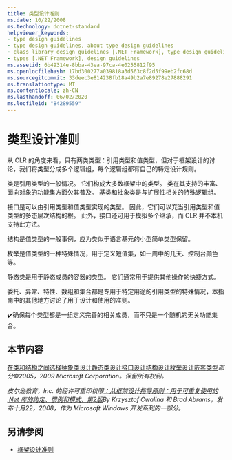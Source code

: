 ```yaml
---
title: 类型设计准则
ms.date: 10/22/2008
ms.technology: dotnet-standard
helpviewer_keywords:
- type design guidelines
- type design guidelines, about type design guidelines
- class library design guidelines [.NET Framework], type design guidelines
- types [.NET Framework], design guidelines
ms.assetid: 6b49314e-8bba-43ea-97ca-4e0255812f95
ms.openlocfilehash: 17bd300277a039818a3d563c8f2d5f99eb2fc68d
ms.sourcegitcommit: 33deec3e814238fb18a49b2a7e89278e27888291
ms.translationtype: MT
ms.contentlocale: zh-CN
ms.lasthandoff: 06/02/2020
ms.locfileid: "84289559"
---
```

# <a name="type-design-guidelines"></a>类型设计准则
从 CLR 的角度来看，只有两类类型：引用类型和值类型，但对于框架设计的讨论，我们将类型分成多个逻辑组，每个逻辑组都有自己的特定设计规则。

 类是引用类型的一般情况。 它们构成大多数框架中的类型。 类在其支持的丰富、面向对象的功能集方面欠其普及。 基类和抽象类是与扩展性相关的特殊逻辑组。

 接口是可以由引用类型和值类型实现的类型。 因此，它们可以充当引用类型和值类型的多态层次结构的根。 此外，接口还可用于模拟多个继承，而 CLR 并不本机支持此方法。

 结构是值类型的一般事例，应为类似于语言基元的小型简单类型保留。

 枚举是值类型的一种特殊情况，用于定义短值集，如一周中的几天、控制台颜色等。

 静态类是用于静态成员的容器的类型。 它们通常用于提供其他操作的快捷方式。

 委托、异常、特性、数组和集合都是专用于特定用途的引用类型的特殊情况，本指南中的其他地方讨论了用于设计和使用的准则。

 ✔️确保每个类型都是一组定义完善的相关成员，而不只是一个随机的无关功能集合。

## <a name="in-this-section"></a>本节内容
 [在类和结构之间选择](choosing-between-class-and-struct.md)[抽象类设计](abstract-class.md)[静态类设计](static-class.md)[接口设计](interface.md)[结构设计](struct.md)[枚举设计](enum.md)[嵌套类型](nested-types.md)*部分©2005，2009 Microsoft Corporation。保留所有权利。*

 *皮尔逊教育，Inc. 的经许可重印权限[：从框架设计指导原则：用于可重复使用的 .Net 库的约定、惯例和模式、第2版](https://www.informit.com/store/framework-design-guidelines-conventions-idioms-and-9780321545619)By Krzysztof Cwalina 和 Brad Abrams，发布十月22，2008，作为 Microsoft Windows 开发系列的一部分。*

## <a name="see-also"></a>另请参阅

- [框架设计准则](index.md)
